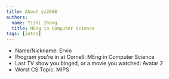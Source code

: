```yaml
---
title: About yz2668
authors:
  name: Yizhi Zhang
  title: MEng in Computer Science
tags: [intro]
---
```


- Name/Nickname: Ervin
- Program you're in at Cornell: MEng in Computer Science
- Last TV show you binged, or a movie you watched: Avatar 2
- Worst CS Topic: MIPS
